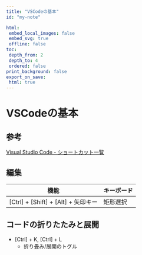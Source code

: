 ```yaml
---
title: "VSCodeの基本"
id: "my-note"

html:
 embed_local_images: false
 embed_svg: true
 offline: false
toc:
 depth_from: 2
 depth_to: 4
 ordered: false
print_background: false
export_on_save:
 html: true
---
```


<!-- @import "../less/common.less" -->

# VSCodeの基本

## 参考

[Visual Studio Code - ショートカット一覧](https://murashun.jp/article/programming/visual-studio-code/shortcut-keys.html)

## 編集

|                機能                 | キーボード |
| ----------------------------------- | ---------- |
| [Ctrl] + [Shift] + [Alt] + 矢印キー | 矩形選択   |

## コードの折りたたみと展開

- [Ctrl] + K, [Ctrl] + L
  - 折り畳み/展開のトグル
